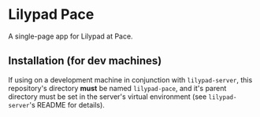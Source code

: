 # Lilypad Pace

A single-page app for Lilypad at Pace.

## Installation (for dev machines)

If using on a development machine in conjunction with `lilypad-server`, this repository's 
directory __must__ be named `lilypad-pace`, and it's parent directory must be set in the 
server's virtual environment (see `lilypad-server`'s README for details).

